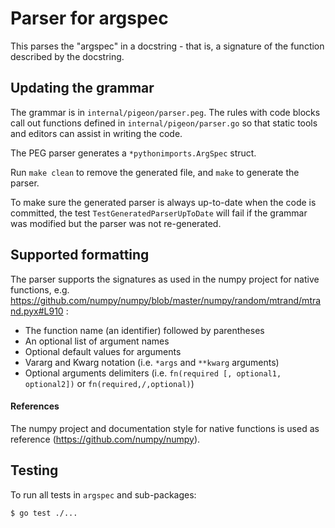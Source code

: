 # Parser for argspec

This parses the "argspec" in a docstring - that is, a signature of the function described by the docstring.

## Updating the grammar

The grammar is in `internal/pigeon/parser.peg`. The rules with code blocks call out functions defined in `internal/pigeon/parser.go` so that static tools and editors can assist in writing the code.

The PEG parser generates a `*pythonimports.ArgSpec` struct.

Run `make clean` to remove the generated file, and `make` to generate the parser.

To make sure the generated parser is always up-to-date when the code is committed, the test `TestGeneratedParserUpToDate` will fail if the grammar was modified but the parser was not re-generated.

## Supported formatting

The parser supports the signatures as used in the numpy project for native functions, e.g. https://github.com/numpy/numpy/blob/master/numpy/random/mtrand/mtrand.pyx#L910 :

* The function name (an identifier) followed by parentheses
* An optional list of argument names
* Optional default values for arguments
* Vararg and Kwarg notation (i.e. `*args` and `**kwarg` arguments)
* Optional arguments delimiters (i.e. `fn(required [, optional1, optional2])` or `fn(required,/,optional)`)

#### References

The numpy project and documentation style for native functions is used as reference (https://github.com/numpy/numpy).

## Testing

To run all tests in `argspec` and sub-packages:

```
$ go test ./...
```
